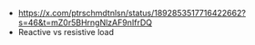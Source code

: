 - https://x.com/ptrschmdtnlsn/status/1892853517716422662?s=46&t=mZ0r5BHrngNlzAF9nIfrDQ
- Reactive vs resistive load